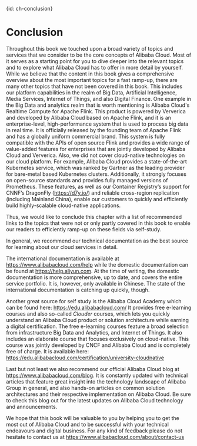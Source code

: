 {id: ch-conclusion}
# Conclusion
Throughout this book we touched upon a broad variety of topics and services that we consider to be the core concepts of Alibaba Cloud. Most of it serves as a starting point for you to dive deeper into the relevant topics and to explore what Alibaba Cloud has to offer in more detail by yourself. While we believe that the content in this book gives a comprehensive overview about the most important topics for a fast ramp-up, there are many other topics that have not been covered in this book. This includes our platform capabilities in the realm of Big Data, Artificial Intelligence, Media Services, Internet of Things, and also Digital Finance. One example in the Big Data and analytics realm that is worth mentioning is Alibaba Cloud's Realtime Compute for Apache Flink. This product is powered by Ververica and developed by Alibaba Cloud based on Apache Flink, and it is an enterprise-level, high-performance system that is used to process big data in real time. It is officially released by the founding team of Apache Flink and has a globally uniform commercial brand. This system is fully compatible with the APIs of open source Flink and provides a wide range of value-added features for enterprises that are jointly developed by Alibaba Cloud and Ververica.
Also, we did not cover cloud-native technologies on our cloud platform. For example, Alibaba Cloud provides a state-of-the-art Kubernetes service, which was ranked by Gartner as the leading provider for bare-metal based Kubernetes clusters. Additionally, it strongly focuses on open-source standards and provides fully managed versions of Prometheus. These features, as well as our Container Registry’s support for CNNF’s DragonFly (https://d7y.io/) and reliable cross-region replication (including Mainland China), enable our customers to quickly and efficiently build highly-scalable cloud-native applications.

Thus, we would like to conclude this chapter with a list of recommended links to the topics that were not or only partly covered in this book to enable our readers to efficiently ramp-up on these fields via self-study. 

In general, we recommend our technical documentation as the best source for learning about our cloud services in detail. 

The international documentation is available at https://www.alibabacloud.com/help while the domestic documentation can be found at https://help.aliyun.com.
At the time of writing, the domestic documentation is more comprehensive, up to date, and covers the entire service portfolio. It is, however, only available in Chinese. The state of the international documentation is catching up quickly, though.

Another great source for self study is the Alibaba Cloud Academy which can be found here: https://edu.alibabacloud.com/
It provides free e-learning courses and also so-called *Clouder* courses, which lets you quickly understand an Alibaba Cloud product or solution architecture while earning a digital certification. The free e-learning courses feature a broad selection from infrastructure Big Data and Analytics, and Internet of Things. It also includes an elaborate course that focuses exclusively on cloud-native. This course was jointly developed by CNCF and Alibaba Cloud and is completely free of charge. It is available here: https://edu.alibabacloud.com/certification/university-cloudnative

Last but not least we also recommend our official Alibaba Cloud blog at https://www.alibabacloud.com/blog. It is constantly updated with technical articles that feature great insight into the technology landscape of Alibaba Group in general, and also hands-on articles on common solution architectures and their respective implementation on Alibaba Cloud. Be sure to check this blog out for the latest updates on Alibaba Cloud technology and announcements.

We hope that this book will be valuable to you by helping you to get the most out of Alibaba Cloud and to be successful with your technical endeavours and digital business. For any kind of feedback please do not hesitate to contact us at https://www.alibabacloud.com/about/contact-us